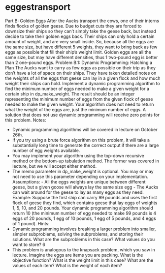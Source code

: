 # eggestransport
Part B: Golden Eggs
After the Aucks transport the cows, one of their interns finds flocks of golden geese. Due to budget cuts they are forced to downsize their ships so they can’t simply take the geese back, but instead decide to take their golden eggs back. Their ships can only hold a certain amount of weight, and are very small inside. So, because all the eggs are the same size, but have different 5
weights, they want to bring back as few eggs as possible that fill their ship’s weight limit. Golden
eggs are all the same size, but may have different densities, thus 1 two-pound egg is better than 2 one-pound eggs.
Problem B.1: Dynamic Programming: Hatching a Plan
The Aucks want to carry as few eggs as possible on their trip as they don’t have a lot of space on their ships. They have taken detailed notes on the weights of all the eggs that geese can lay in a given flock and how much weight their ships can hold. Implement a dynamic programming algorithm to find the minimum number of eggs needed to make a given weight for a certain ship in dp_make_weight. The result should be an integer representing the minimum number of eggs from the given flock of geese needed to make the given weight. Your algorithm does not need to return what the weight of the eggs are, just the minimum number of eggs.
A solution that does not use dynamic programming will receive zero points for this problem.
Notes:
- Dynamic programming algorithms will be covered in lecture on October 26th.
- If you try using a brute force algorithm on this problem, it will take a substantially long time to generate the correct output if there are a large number of egg weights available.
- You may implement your algorithm using the top-down recursive method or the bottom-up tabulation method. The former was covered in lecture, but we will accept either method.
- The memo parameter in dp_make_weight is optional. You may or may not need to use this parameter depending on your implementation.
Assumptions: - All the eggs weights are unique between different geese, but a given goose will always lay the same size egg - The Aucks can wait around for the geese to lay as many eggs as they need.
Example: Suppose the first ship can carry 99 pounds and uses the first flock of geese they find, which contains geese that lay eggs of weights 1, 5, 10, and 20 pounds.
Your dynamic programming algorithm should return 10 (the minimum number of egg needed to make 99 pounds is 4 eggs of 20 pounds, 1 egg of 10 pounds, 1 egg of 5 pounds, and 4 eggs of 1 pound).
Hints:
- Dynamic programming involves breaking a larger problem into smaller, simpler subproblems, solving the subproblems, and storing their solutions. What are the subproblems in this case? What values do you want to store? 6
- This problem is analogous to the knapsack problem, which you saw in lecture. Imagine the eggs are items you are packing. What is the objective function? What is the weight limit in this case? What are the values of each item? What is the weight of each item?
